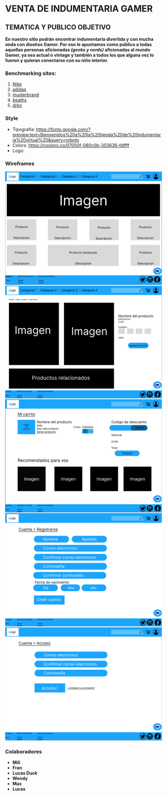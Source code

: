 # VENTA DE INDUMENTARIA GAMER

## TEMATICA Y PUBLICO OBJETIVO

**En nuestro sitio podrán encontrar indumentaria divertida y con mucha onda con diseños Gamer. Por eso le apuntamos como público a todas aquellas personas aficionadas _(geeks y nerds)_ aficionadas al mundo Gamer, ya sea actual o vintage y también a todos los que alguna vez lo fueron y quieran conectarse con su niño interior.**

### **Benchmarking sites:**

1. [Nike](https://www.nike.com/)
2. [adidas](https://www.adidas.com.ar/)
3. [musterbrand](https://musterbrand.com/)
4. [beaths](https://www.beaths.com/)
5. [drkn](https://drkn.com/)

### **Style**

* Tipografía: <https://fonts.google.com/?preview.text=Bienvenidos%20a%20la%20tienda%20de%20indumentaria%20virtual%20&query=roboto>
* Colors: <https://coolors.co/07050f-080c0b-303636-fdffff>
* Logo:

### **Wireframes**

![Home](./wireframes/home.png)
![Detalle del Producto](./wireframes/detalle_producto.png)
![Carrito](./wireframes/carrito.png)
![Form de Registro](./wireframes/registrarse.png)
![Login](./wireframes/login.png)

### Colaboradores

* **Mili**
* **Fran**
* **Lucas Duck**
* **Wendy**
* **Max**
* **Lucas**
